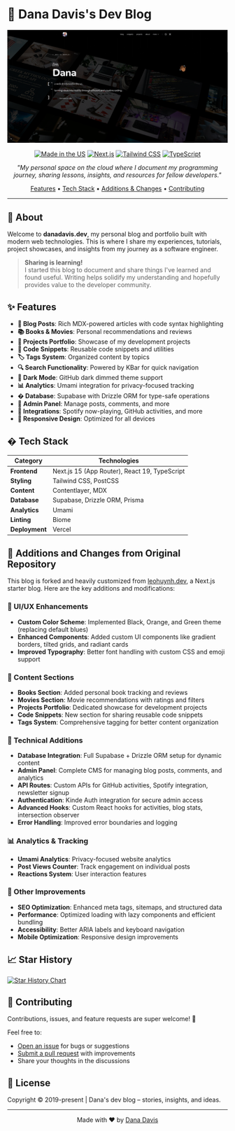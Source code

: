 # 🚀 Dana Davis's Dev Blog

<div align="center">

![danadavis.dev screenshot](public/static/images/home.png)

[![Made in the US](https://img.shields.io/badge/Made%20in-the%20US-blue)](https://danadavis.dev)
[![Next.js](https://img.shields.io/badge/next.js-000?logo=next.js&logoColor=white)](https://nextjs.org/)
[![Tailwind CSS](https://img.shields.io/badge/tailwindcss-06B6D4?logo=tailwindcss&logoColor=white)](https://tailwindcss.com/)
[![TypeScript](https://img.shields.io/badge/typescript-3178C6?logo=typescript&logoColor=white)](https://www.typescriptlang.org/)

</div>

<p align="center">
  <em>"My personal space on the cloud where I document my programming journey, sharing lessons, insights, and resources for fellow developers."</em>
</p>

<p align="center">
  <a href="#features">Features</a> •
  <a href="#tech-stack">Tech Stack</a> •
  <a href="#additions-and-changes">Additions & Changes</a> •
  <a href="#contributing">Contributing</a>
</p>

---

## 🌟 About

Welcome to **danadavis.dev**, my personal blog and portfolio built with modern web technologies. This is where I share my experiences, tutorials, project showcases, and insights from my journey as a software engineer.

> **Sharing is learning!**  
> I started this blog to document and share things I've learned and found useful. Writing helps solidify my understanding and hopefully provides value to the developer community.

## ✨ Features

- **📝 Blog Posts**: Rich MDX-powered articles with code syntax highlighting
- **📚 Books & Movies**: Personal recommendations and reviews
- **💼 Projects Portfolio**: Showcase of my development projects
- **🔧 Code Snippets**: Reusable code snippets and utilities
- **🏷️ Tags System**: Organized content by topics
- **🔍 Search Functionality**: Powered by KBar for quick navigation
- **🌙 Dark Mode**: GitHub dark dimmed theme support
- **📊 Analytics**: Umami integration for privacy-focused tracking
- **�️ Database**: Supabase with Drizzle ORM for type-safe operations
- **🔐 Admin Panel**: Manage posts, comments, and more
- **🎵 Integrations**: Spotify now-playing, GitHub activities, and more
- **📱 Responsive Design**: Optimized for all devices

## �️ Tech Stack

| Category       | Technologies                                  |
| -------------- | --------------------------------------------- |
| **Frontend**   | Next.js 15 (App Router), React 19, TypeScript |
| **Styling**    | Tailwind CSS, PostCSS                         |
| **Content**    | Contentlayer, MDX                             |
| **Database**   | Supabase, Drizzle ORM, Prisma                 |
| **Analytics**  | Umami                                         |
| **Linting**    | Biome                                         |
| **Deployment** | Vercel                                        |

## 🔄 Additions and Changes from Original Repository

This blog is forked and heavily customized from [leohuynh.dev](https://github.com/hta218/leohuynh.dev), a Next.js starter blog. Here are the key additions and modifications:

### 🎨 UI/UX Enhancements

- **Custom Color Scheme**: Implemented Black, Orange, and Green theme (replacing default blues)
- **Enhanced Components**: Added custom UI components like gradient borders, tilted grids, and radiant cards
- **Improved Typography**: Better font handling with custom CSS and emoji support

### 📖 Content Sections

- **Books Section**: Added personal book tracking and reviews
- **Movies Section**: Movie recommendations with ratings and filters
- **Projects Portfolio**: Dedicated showcase for development projects
- **Code Snippets**: New section for sharing reusable code snippets
- **Tags System**: Comprehensive tagging for better content organization

### 🔧 Technical Additions

- **Database Integration**: Full Supabase + Drizzle ORM setup for dynamic content
- **Admin Panel**: Complete CMS for managing blog posts, comments, and analytics
- **API Routes**: Custom APIs for GitHub activities, Spotify integration, newsletter signup
- **Authentication**: Kinde Auth integration for secure admin access
- **Advanced Hooks**: Custom React hooks for activities, blog stats, intersection observer
- **Error Handling**: Improved error boundaries and logging

### 📊 Analytics & Tracking

- **Umami Analytics**: Privacy-focused website analytics
- **Post Views Counter**: Track engagement on individual posts
- **Reactions System**: User interaction features

### 🎯 Other Improvements

- **SEO Optimization**: Enhanced meta tags, sitemaps, and structured data
- **Performance**: Optimized loading with lazy components and efficient bundling
- **Accessibility**: Better ARIA labels and keyboard navigation
- **Mobile Optimization**: Responsive design improvements

## 📈 Star History

<a href="https://star-history.com/#xi-Rick/danadavis.dev&Date">
  <picture>
    <source media="(prefers-color-scheme: dark)" srcset="https://api.star-history.com/svg?repos=xi-Rick/danadavis.dev&type=Date&theme=dark" />
    <source media="(prefers-color-scheme: light)" srcset="https://api.star-history.com/svg?repos=xi-Rick/danadavis.dev&type=Date" />
    <img alt="Star History Chart" src="https://api.star-history.com/svg?repos=xi-Rick/danadavis.dev&type=Date" />
  </picture>
</a>

## 🤝 Contributing

Contributions, issues, and feature requests are super welcome! 🍻

Feel free to:

- [Open an issue](https://github.com/xi-Rick/danadavis.dev/issues) for bugs or suggestions
- [Submit a pull request](https://github.com/xi-Rick/danadavis.dev/pulls) with improvements
- Share your thoughts in the discussions

## 📄 License

Copyright © 2019-present | Dana's dev blog – stories, insights, and ideas.

---

<div align="center">

Made with ❤️ by [Dana Davis](https://danadavis.dev)

</div>
